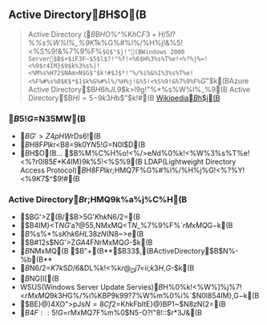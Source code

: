 ## Active Directory$B$H$O(B
> Active Directory ($B%"%/%F%#%V%G%#%l%/%H%j(B) $B$H$O%^%$%/%m%=%U%H$K$h$C$F3+H/$5$l$?%*%s%W%l%_%9$K$*$1$k%G%#%l%/%H%j!&%5!<%S%9!&%7%9%F%`$G$"$j!"(BWindows 2000 Server$B$+$iF3F~$5$l$?!"%f!<%6$H%3%s%T%e!<%?%j%=!<%9$r4IM}$9$k%3%s%]!<%M%s%H72$NAm>N$G$"$k!#$J$*!"%/%i%&%I%3%s%T%e!<%F%#%s%0$K$*$1$k%G%#%l%/%H%j!&%5!<%S%9!&%7%9%F%`$G$"$k(BAzure Active Directory$B$H6hJL$9$k>l9g!"%*%s%W%l%_%9(B Active Directory$B$HI=5-$9$k$3$H$b$"$k!#(B
> [Wikipedia$B$h$j(B](https://ja.wikipedia.org/wiki/Active_Directory)

### $B5!G=$N35MW(B
- $BG'>Z4pHW%5!<%S%9$rDs6!(B  
- $B%G%#%l%/%H%j%5!<%S%9$H8F$P$l$k%5!<%S%9$r<B8=$9$k0Y$N5!G=$N0l$D(B
 - $B%G%#%l%/%H%j%5!<%S%9$H$O(B... $B%M%C%H%o!<%/>e$N%f!<%6$d%0%k!<%W%3%s%T%e!<%?$r0l85E*$K4IM}$9$k%5!<%S%9(B
   LDAP(Lightweight Directory Access Protocol)$B$H8F$P$l$k%W%m%H%3%k$r;HMQ$7$F%G%#%l%/%H%j%G!<%?%Y!<%9$K%"%/%;%9$7$^$9!#(B

### Active Directory$B$r;HMQ$9$k%a%j%C%H(B
- $BG'>Z(B/$B>5G'$K$h$k%;%-%e%j%F%#$N6/2=(B
 - $B4IM}<T$NG'$a$?@55,$NMxMQ<T$N$_%7%9%F%`$rMxMQ$G$-$k(B
- $B%7%s%0%k%5%$%s%*%s$K$h$k6HL38zN($N8~>e(B
 - $B#12s$NG'>Z$GA4$F$N%j%=!<%9$rMxMQ$G$-$k(B
- $B%0%k!<%W%]%j%7!<$NMxMQ(B $B"+(B**$B$3$3$,(BActiveDirectory$B$N%-%b(B**
 - $B%;%-%e%j%F%#$N6/2=$K7k$S$D$/6&DL%k!<%k$r@_Dj$7<i$i$;$k$3$H$,$G$-$k(B
- $B%;%-%e%j%F%#99?7%W%m%0%i%`$NG[I[(B
 - WSUS(Windows Server Update Servies)$B$H%0%k!<%W%]%j%7!<$rMxMQ$9$k$3$H$G%/%i%$%"%s%H%3%s%T%e!<%?!<$KBP$9$k99?7%W%m%0%i%`$N0l854IM}$,$G$-$k(B
- $BE}@)4XO">pJs$N=8Cf2=$K$h$kFbItE}@)BP1~$N8zN(2=(B
 - $B4F::5!G=$rMxMQ$7$F%m%0$N5-O?!"8!::$r$*$3$J$&(B
